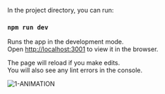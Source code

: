 In the project directory, you can run:

### `npm run dev`

Runs the app in the development mode.<br />
Open [http://localhost:3001](http://localhost:3001) to view it in the browser.

The page will reload if you make edits.<br />
You will also see any lint errors in the console.

![1-ANIMATION](https://user-images.githubusercontent.com/52202834/90919204-a7d4d700-e403-11ea-9d62-7befae75cf4d.gif)

